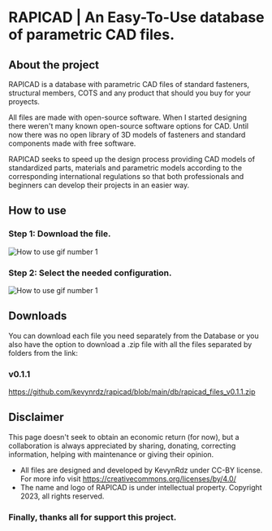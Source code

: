 # RAPICAD | An Easy-To-Use database of parametric CAD files.
## About the project
RAPICAD is a database with parametric CAD files of standard fasteners, structural members, COTS and any product that should you buy for your proyects.

All files are made with open-source software.
When I started designing there weren't many known open-source software options for CAD. Until now there was no open library of 3D models of fasteners and standard components made with free software.

RAPICAD seeks to speed up the design process providing CAD models of standardized parts, materials and parametric models according to the corresponding international regulations so that both professionals and beginners can develop their projects in an easier way.

## How to use
### Step 1: Download the file.
![How to use gif number 1](https://github.com/kevynrdz/rapicad/blob/main/img/user.gif)
### Step 2: Select the needed configuration.
![How to use gif number 1](https://github.com/kevynrdz/rapicad/blob/main/img/washer.gif)

## Downloads

You can download each file you need separately from the Database or you also have the option to download a .zip file with all the files separated by folders from the link:

### v0.1.1
https://github.com/kevynrdz/rapicad/blob/main/db/rapicad_files_v0.1.1.zip

## Disclaimer
This page doesn't seek to obtain an economic return (for now), but a collaboration is always appreciated by sharing, donating, correcting information, helping with maintenance or giving their opinion.
- All files are designed and developed by KevynRdz under CC-BY license. For more info visit https://creativecommons.org/licenses/by/4.0/
- The name and logo of RAPICAD is under intellectual property. Copyright 2023, all rights reserved.

### Finally, thanks all for support this project.
